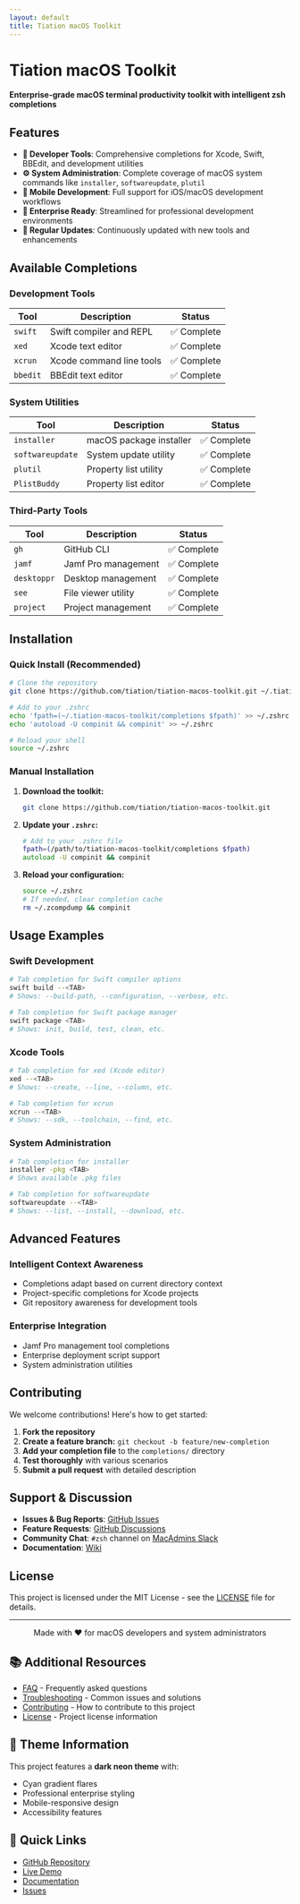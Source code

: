 ```yaml
---
layout: default
title: Tiation macOS Toolkit
---
```


# Tiation macOS Toolkit

**Enterprise-grade macOS terminal productivity toolkit with intelligent zsh completions**

## Features

- **🔧 Developer Tools**: Comprehensive completions for Xcode, Swift, BBEdit, and development utilities
- **⚙️ System Administration**: Complete coverage of macOS system commands like `installer`, `softwareupdate`, `plutil`
- **📱 Mobile Development**: Full support for iOS/macOS development workflows
- **🎯 Enterprise Ready**: Streamlined for professional development environments
- **🔄 Regular Updates**: Continuously updated with new tools and enhancements

## Available Completions

### Development Tools
| Tool | Description | Status |
|------|-------------|--------|
| `swift` | Swift compiler and REPL | ✅ Complete |
| `xed` | Xcode text editor | ✅ Complete |
| `xcrun` | Xcode command line tools | ✅ Complete |
| `bbedit` | BBEdit text editor | ✅ Complete |

### System Utilities
| Tool | Description | Status |
|------|-------------|--------|
| `installer` | macOS package installer | ✅ Complete |
| `softwareupdate` | System update utility | ✅ Complete |
| `plutil` | Property list utility | ✅ Complete |
| `PlistBuddy` | Property list editor | ✅ Complete |

### Third-Party Tools
| Tool | Description | Status |
|------|-------------|--------|
| `gh` | GitHub CLI | ✅ Complete |
| `jamf` | Jamf Pro management | ✅ Complete |
| `desktoppr` | Desktop management | ✅ Complete |
| `see` | File viewer utility | ✅ Complete |
| `project` | Project management | ✅ Complete |

## Installation

### Quick Install (Recommended)

```zsh
# Clone the repository
git clone https://github.com/tiation/tiation-macos-toolkit.git ~/.tiation-macos-toolkit

# Add to your .zshrc
echo 'fpath=(~/.tiation-macos-toolkit/completions $fpath)' >> ~/.zshrc
echo 'autoload -U compinit && compinit' >> ~/.zshrc

# Reload your shell
source ~/.zshrc
```

### Manual Installation

1. **Download the toolkit:**
   ```zsh
   git clone https://github.com/tiation/tiation-macos-toolkit.git
   ```

2. **Update your `.zshrc`:**
   ```zsh
   # Add to your .zshrc file
   fpath=(/path/to/tiation-macos-toolkit/completions $fpath)
   autoload -U compinit && compinit
   ```

3. **Reload your configuration:**
   ```zsh
   source ~/.zshrc
   # If needed, clear completion cache
   rm ~/.zcompdump && compinit
   ```

## Usage Examples

### Swift Development
```zsh
# Tab completion for Swift compiler options
swift build --<TAB>
# Shows: --build-path, --configuration, --verbose, etc.

# Tab completion for Swift package manager
swift package <TAB>
# Shows: init, build, test, clean, etc.
```

### Xcode Tools
```zsh
# Tab completion for xed (Xcode editor)
xed --<TAB>
# Shows: --create, --line, --column, etc.

# Tab completion for xcrun
xcrun --<TAB>
# Shows: --sdk, --toolchain, --find, etc.
```

### System Administration
```zsh
# Tab completion for installer
installer -pkg <TAB>
# Shows available .pkg files

# Tab completion for softwareupdate
softwareupdate --<TAB>
# Shows: --list, --install, --download, etc.
```

## Advanced Features

### Intelligent Context Awareness
- Completions adapt based on current directory context
- Project-specific completions for Xcode projects
- Git repository awareness for development tools

### Enterprise Integration
- Jamf Pro management tool completions
- Enterprise deployment script support
- System administration utilities

## Contributing

We welcome contributions! Here's how to get started:

1. **Fork the repository**
2. **Create a feature branch:** `git checkout -b feature/new-completion`
3. **Add your completion file** to the `completions/` directory
4. **Test thoroughly** with various scenarios
5. **Submit a pull request** with detailed description

## Support & Discussion

- **Issues & Bug Reports**: [GitHub Issues](https://github.com/tiation/tiation-macos-toolkit/issues)
- **Feature Requests**: [GitHub Discussions](https://github.com/tiation/tiation-macos-toolkit/discussions)
- **Community Chat**: `#zsh` channel on [MacAdmins Slack](http://macadmins.org)
- **Documentation**: [Wiki](https://github.com/tiation/tiation-macos-toolkit/wiki)

## License

This project is licensed under the MIT License - see the [LICENSE](LICENSE) file for details.

---

<div align="center">
  Made with ❤️ for macOS developers and system administrators
</div>

## 📚 Additional Resources

- [FAQ](faq.md) - Frequently asked questions
- [Troubleshooting](troubleshooting.md) - Common issues and solutions
- [Contributing](../CONTRIBUTING.md) - How to contribute to this project
- [License](../LICENSE) - Project license information

## 🎨 Theme Information

This project features a **dark neon theme** with:
- Cyan gradient flares
- Professional enterprise styling
- Mobile-responsive design
- Accessibility features

## 🚀 Quick Links

- [GitHub Repository](https://github.com/TiaAstor/mac-zsh-completions)
- [Live Demo](https://tiaastor.github.io/mac-zsh-completions)
- [Documentation](https://github.com/TiaAstor/mac-zsh-completions/wiki)
- [Issues](https://github.com/TiaAstor/mac-zsh-completions/issues)

